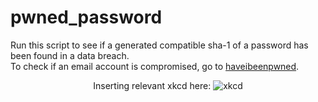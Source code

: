 # pwned_password

Run this script to see if a generated compatible sha-1 of a password has been found in a data breach.<br />
To check if an email account is compromised, go to <a href="https://haveibeenpwned.com/">haveibeenpwned</a>.


<p align="center">Inserting relevant xkcd here:
<img src="https://imgs.xkcd.com/comics/password_strength.png" alt="xkcd"></p>
